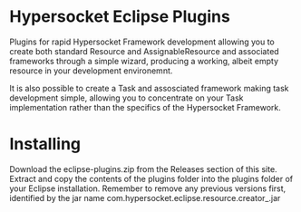# Hypersocket Eclipse Plugins
Plugins for rapid Hypersocket Framework development allowing you to create both standard Resource and AssignableResource and associated frameworks through a simple wizard, producing a working, albeit empty resource in your development environemnt.

It is also possible to create a Task and assosciated framework making task development simple, allowing you to concentrate on your Task implementation rather than the specifics of the Hypersocket Framework.

# Installing
Download the eclipse-plugins.zip from the Releases section of this site. Extract and copy the contents of the plugins folder into the plugins folder of your Eclipse installation. Remember to remove any previous versions first, identified by the jar name com.hypersocket.eclipse.resource.creator_<version>.jar
